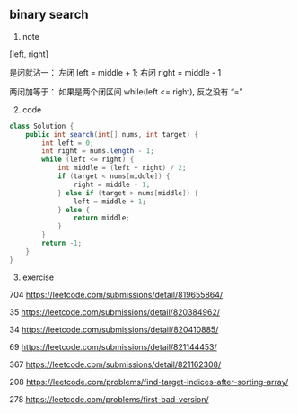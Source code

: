 ## binary search
1. note

[left, right]

是闭就沾一： 左闭 left = middle + 1; 右闭 right = middle - 1

两闭加等于： 如果是两个闭区间 while(left <= right), 反之没有 “=”

2. code
```java
class Solution {
    public int search(int[] nums, int target) {
        int left = 0;
        int right = nums.length - 1;
        while (left <= right) {
            int middle = (left + right) / 2;
            if (target < nums[middle]) {
                right = middle - 1;
            } else if (target > nums[middle]) {
                left = middle + 1;
            } else {
                return middle;
            }
        }
        return -1;
    }
}
```


3. exercise

704 https://leetcode.com/submissions/detail/819655864/

35 https://leetcode.com/submissions/detail/820384962/ 

34 https://leetcode.com/submissions/detail/820410885/

69 https://leetcode.com/submissions/detail/821144453/

367 https://leetcode.com/submissions/detail/821162308/

208 https://leetcode.com/problems/find-target-indices-after-sorting-array/

278 https://leetcode.com/problems/first-bad-version/
